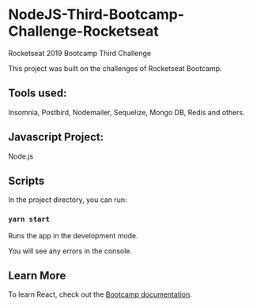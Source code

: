 # NodeJS-Third-Bootcamp-Challenge-Rocketseat
Rocketseat 2019 Bootcamp Third Challenge

This project was built on the challenges of Rocketseat Bootcamp.

## Tools used:
  
  Insomnia, Postbird, Nodemailer, Sequelize, Mongo DB, Redis and others.
  
 ## Javascript Project:
 
 Node.js

## Scripts

In the project directory, you can run:

### `yarn start`

Runs the app in the development mode.<br />

You will see any errors in the console.

## Learn More

To learn React, check out the [Bootcamp documentation](https://rocketseat.com.br).
